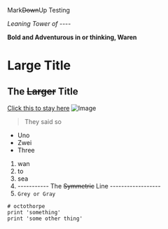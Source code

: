 Mark~~Down~~Up Testing

_Leaning Tower of ----_

__Bold and Adventurous in or thinking, Waren__
# Large Title
## The ~~Larger~~ Title
[Click this to stay here](https://github.com/JL-Young/cse15l-lab-reports/index.html)
![Image](https://upload.wikimedia.org/wikipedia/commons/9/91/Octicons-mark-github.svg)
>They said so
* Uno
* Zwei
* Three
1. wan
2. to
3. sea
4. ----------- The ~~Symmetric~~ Line ------------------
5. `Grey or Gray`
```
# octothorpe
print 'something'
print 'some other thing'
```
